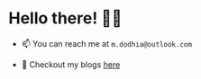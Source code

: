 <h1>Hello there! 🙋‍♂️</h1>

- 📫 You can reach me at `m.dodhia@outlook.com`

- 📝 Checkout my blogs [here](https://mxhit.github.io/blog/)

